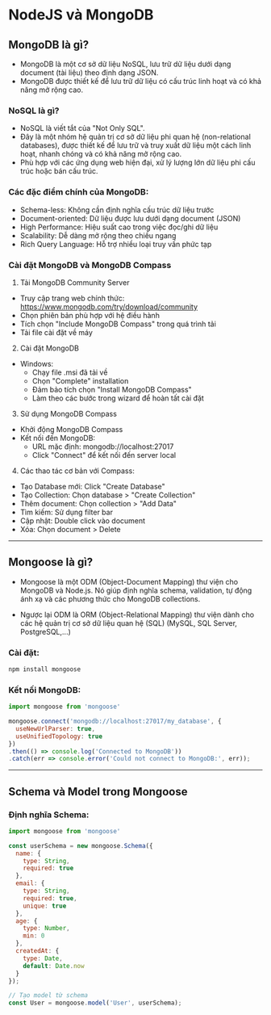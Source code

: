# NodeJS và MongoDB

## MongoDB là gì?
- MongoDB là một cơ sở dữ liệu NoSQL, lưu trữ dữ liệu dưới dạng document (tài liệu) theo định dạng JSON. 
- MongoDB được thiết kế để lưu trữ dữ liệu có cấu trúc linh hoạt và có khả năng mở rộng cao.

### NoSQL là gì?
- NoSQL là viết tắt của "Not Only SQL". 
- Đây là một nhóm hệ quản trị cơ sở dữ liệu phi quan hệ (non-relational databases), được thiết kế để lưu trữ và truy xuất dữ liệu một cách linh hoạt, nhanh chóng và có khả năng mở rộng cao.
- Phù hợp với các ứng dụng web hiện đại, xử lý lượng lớn dữ liệu phi cấu trúc hoặc bán cấu trúc.

### Các đặc điểm chính của MongoDB:
- Schema-less: Không cần định nghĩa cấu trúc dữ liệu trước
- Document-oriented: Dữ liệu được lưu dưới dạng document (JSON)
- High Performance: Hiệu suất cao trong việc đọc/ghi dữ liệu
- Scalability: Dễ dàng mở rộng theo chiều ngang
- Rich Query Language: Hỗ trợ nhiều loại truy vấn phức tạp

### Cài đặt MongoDB và MongoDB Compass

1. Tải MongoDB Community Server
- Truy cập trang web chính thức: https://www.mongodb.com/try/download/community
- Chọn phiên bản phù hợp với hệ điều hành
- Tích chọn "Include MongoDB Compass" trong quá trình tải
- Tải file cài đặt về máy

2. Cài đặt MongoDB
- Windows:
  + Chạy file .msi đã tải về
  + Chọn "Complete" installation
  + Đảm bảo tích chọn "Install MongoDB Compass"
  + Làm theo các bước trong wizard để hoàn tất cài đặt

3. Sử dụng MongoDB Compass
- Khởi động MongoDB Compass
- Kết nối đến MongoDB:
  + URL mặc định: mongodb://localhost:27017
  + Click "Connect" để kết nối đến server local

4. Các thao tác cơ bản với Compass:
- Tạo Database mới: Click "Create Database"
- Tạo Collection: Chọn database > "Create Collection"
- Thêm document: Chọn collection > "Add Data"
- Tìm kiếm: Sử dụng filter bar
- Cập nhật: Double click vào document
- Xóa: Chọn document > Delete

---
## Mongoose là gì?
- Mongoose là một ODM (Object-Document Mapping) thư viện cho MongoDB và Node.js. Nó giúp định nghĩa schema, validation, tự động ánh xạ và các phương thức cho MongoDB collections.

- Ngược lại ODM là ORM (Object-Relational Mapping) thư viện dành cho các hệ quản trị cơ sở dữ liệu quan hệ (SQL) (MySQL, SQL Server, PostgreSQL,...)

### Cài đặt:
```bash
npm install mongoose
```

### Kết nối MongoDB:
```javascript
import mongoose from 'mongoose'

mongoose.connect('mongodb://localhost:27017/my_database', {
  useNewUrlParser: true,
  useUnifiedTopology: true
})
.then(() => console.log('Connected to MongoDB'))
.catch(err => console.error('Could not connect to MongoDB:', err));
```


---
## Schema và Model trong Mongoose

### Định nghĩa Schema:
```javascript
import mongoose from 'mongoose'

const userSchema = new mongoose.Schema({
  name: {
    type: String,
    required: true
  },
  email: {
    type: String,
    required: true,
    unique: true
  },
  age: {
    type: Number,
    min: 0
  },
  createdAt: {
    type: Date,
    default: Date.now
  }
});

// Tạo model từ schema
const User = mongoose.model('User', userSchema);
```

